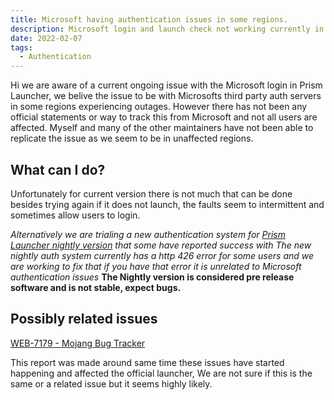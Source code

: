 ```yaml
---
title: Microsoft having authentication issues in some regions.
description: Microsoft login and launch check not working currently in launcher, affects other launchers and official launcher in somes cases.
date: 2022-02-07
tags:
  - Authentication
---
```

Hi we are aware of a current ongoing issue with the Microsoft login in Prism Launcher, we belive the issue to be with Microsofts third party auth servers in some regions experiencing outages.
However there has not been any official statements or way to track this from Microsoft and not all users are affected.
Myself and many of the other maintainers have not been able to replicate the issue as we seem to be in unaffected regions.

## What can I do?

Unfortunately for current version there is not much that can be done besides trying again if it does not launch, the faults seem to intermittent and sometimes allow users to login.

*Alternatively we are trialing a new authentication system for [Prism Launcher nightly version](https://nightly.link/PrismLauncher/PrismLauncher/workflows/trigger_builds/develop) that some have reported success with*
*The new nightly auth system currently has a http 426 error for some users and we are working to fix that if you have that error it is unrelated to Microsoft authentication issues*
**The Nightly version is considered pre release software and is not stable, expect bugs.**

## Possibly related issues

[WEB-7179 - Mojang Bug Tracker](https://bugs.mojang.com/browse/WEB-7179)

This report was made around same time these issues have started happening and affected the official launcher, We are not sure if this is the same or a related issue but it seems highly likely.